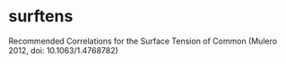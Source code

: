 # surftens
Recommended Correlations for the Surface Tension of Common (Mulero 2012, doi: 10.1063/1.4768782)
